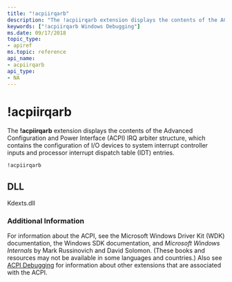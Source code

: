 ```yaml
---
title: "!acpiirqarb"
description: "The !acpiirqarb extension displays the contents of the ACPI IRQ arbiter structure, which contains the configuration of I/O devices to system interrupt controller inputs and processor IDT entries."
keywords: ["!acpiirqarb Windows Debugging"]
ms.date: 09/17/2018
topic_type:
- apiref
ms.topic: reference
api_name:
- acpiirqarb
api_type:
- NA
---
```


# !acpiirqarb

The **!acpiirqarb** extension displays the contents of the Advanced Configuration and Power Interface (ACPI) IRQ arbiter structure, which contains the configuration of I/O devices to system interrupt controller inputs and processor interrupt dispatch table (IDT) entries.

```dbgcmd
!acpiirqarb
```

## DLL

Kdexts.dll

### Additional Information

For information about the ACPI, see the Microsoft Windows Driver Kit (WDK) documentation, the Windows SDK documentation, and *Microsoft Windows Internals* by Mark Russinovich and David Solomon. (These books and resources may not be available in some languages and countries.) Also see [ACPI Debugging](../debugger/acpi-debugging.md) for information about other extensions that are associated with the ACPI.
